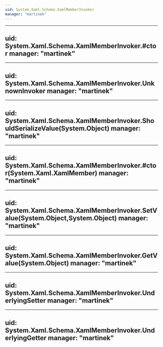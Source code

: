 ```yaml
---
uid: System.Xaml.Schema.XamlMemberInvoker
manager: "martinek"
---
```


---
uid: System.Xaml.Schema.XamlMemberInvoker.#ctor
manager: "martinek"
---

---
uid: System.Xaml.Schema.XamlMemberInvoker.UnknownInvoker
manager: "martinek"
---

---
uid: System.Xaml.Schema.XamlMemberInvoker.ShouldSerializeValue(System.Object)
manager: "martinek"
---

---
uid: System.Xaml.Schema.XamlMemberInvoker.#ctor(System.Xaml.XamlMember)
manager: "martinek"
---

---
uid: System.Xaml.Schema.XamlMemberInvoker.SetValue(System.Object,System.Object)
manager: "martinek"
---

---
uid: System.Xaml.Schema.XamlMemberInvoker.GetValue(System.Object)
manager: "martinek"
---

---
uid: System.Xaml.Schema.XamlMemberInvoker.UnderlyingSetter
manager: "martinek"
---

---
uid: System.Xaml.Schema.XamlMemberInvoker.UnderlyingGetter
manager: "martinek"
---
